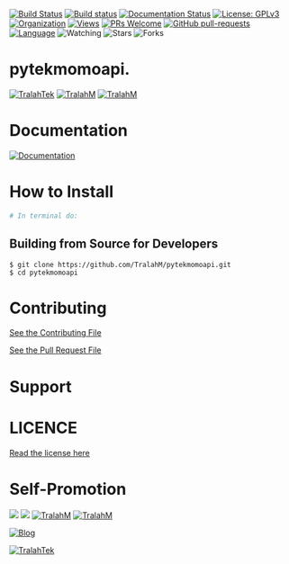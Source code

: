 
[![Build Status](https://travis-ci.com/TralahM/pytekmomoapi.svg?branch=master)](https://travis-ci.com/TralahM/pytekmomoapi)
[![Build status](https://ci.appveyor.com/api/projects/status/yvvmq5hyf7hj743a/branch/master?svg=true)](https://ci.appveyor.com/project/TralahM/pytekmomoapi/branch/master)
[![Documentation Status](https://readthedocs.org/projects/pytekmomoapi/badge/?version=latest)](https://pytekmomoapi.readthedocs.io/en/latest/?badge=latest)
[![License: GPLv3](https://img.shields.io/badge/License-GPLV2-green.svg)](https://opensource.org/licenses/GPLV2)
[![Organization](https://img.shields.io/badge/Org-TralahTek-blue.svg)](https://github.com/TralahTek)
[![Views](http://hits.dwyl.io/TralahM/pytekmomoapi.svg)](http://dwyl.io/TralahM/pytekmomoapi)
[![PRs Welcome](https://img.shields.io/badge/PRs-Welcome-brightgreen.svg?style=flat-square)](https://github.com/TralahM/pytekmomoapi/pull/)
[![GitHub pull-requests](https://img.shields.io/badge/Issues-pr-red.svg?style=flat-square)](https://github.com/TralahM/pytekmomoapi/pull/)
[![Language](https://img.shields.io/badge/Language-python-3572A5.svg)](https://github.com/TralahM)
<img title="Watching" src="https://img.shields.io/github/watchers/TralahM/pytekmomoapi?label=Watchers&color=blue&style=flat-square">
<img title="Stars" src="https://img.shields.io/github/stars/TralahM/pytekmomoapi?color=red&style=flat-square">
<img title="Forks" src="https://img.shields.io/github/forks/TralahM/pytekmomoapi?color=green&style=flat-square">

# pytekmomoapi.


[![TralahTek](https://img.shields.io/badge/Organization-TralahTek-black.svg?style=for-the-badge&logo=github)](https://github.com/TralahTek)
[![TralahM](https://img.shields.io/badge/Engineer-TralahM-blue.svg?style=for-the-badge&logo=github)](https://github.com/TralahM)
[![TralahM](https://img.shields.io/badge/Maintainer-TralahM-green.svg?style=for-the-badge&logo=github)](https://github.com/TralahM)

# Documentation

[![Documentation](https://img.shields.io/badge/Docs-pytekmomoapi-blue.svg?style=for-the-badge)](https://github.com/TralahM/pytekmomoapi)

# How to Install
```bash
# In terminal do:
```

## Building from Source for Developers

```console
$ git clone https://github.com/TralahM/pytekmomoapi.git
$ cd pytekmomoapi
```

# Contributing
[See the Contributing File](CONTRIBUTING.rst)


[See the Pull Request File](PULL_REQUEST_TEMPLATE.md)


# Support

# LICENCE

[Read the license here](LICENSE)


# Self-Promotion

[![](https://img.shields.io/badge/Github-TralahM-green?style=for-the-badge&logo=github)](https://github.com/TralahM)
[![](https://img.shields.io/badge/Twitter-%40tralahtek-red?style=for-the-badge&logo=twitter)](https://twitter.com/TralahM)
[![TralahM](https://img.shields.io/badge/Kaggle-TralahM-purple.svg?style=for-the-badge&logo=kaggle)](https://kaggle.com/TralahM)
[![TralahM](https://img.shields.io/badge/LinkedIn-TralahM-red.svg?style=for-the-badge&logo=linkedin)](https://linkedin.com/in/TralahM)


[![Blog](https://img.shields.io/badge/Blog-tralahm.tralahtek.com-blue.svg?style=for-the-badge&logo=rss)](https://tralahm.tralahtek.com)

[![TralahTek](https://img.shields.io/badge/Organization-TralahTek-cyan.svg?style=for-the-badge)](https://org.tralahtek.com)


